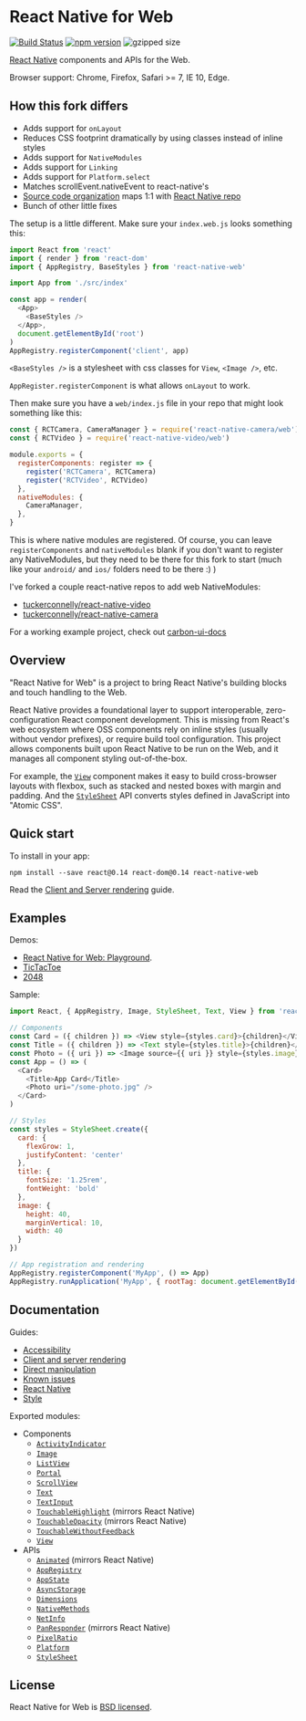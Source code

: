 # React Native for Web

[![Build Status][travis-image]][travis-url]
[![npm version][npm-image]][npm-url]
![gzipped size](https://img.shields.io/badge/gzipped-~41.0k-blue.svg)

[React Native][react-native-url] components and APIs for the Web.

Browser support: Chrome, Firefox, Safari >= 7, IE 10, Edge.

## How this fork differs

- Adds support for `onLayout`
- Reduces CSS footprint dramatically by using classes instead of inline styles
- Adds support for `NativeModules`
- Adds support for `Linking`
- Adds support for `Platform.select`
- Matches scrollEvent.nativeEvent to react-native's
- [Source code organization](https://github.com/tuckerconnelly/react-native-web/tree/master/src/Libraries) maps 1:1 with [React Native repo](https://github.com/facebook/react-native/tree/master/Libraries)
- Bunch of other little fixes

The setup is a little different. Make sure your `index.web.js` looks something this:

```js
import React from 'react'
import { render } from 'react-dom'
import { AppRegistry, BaseStyles } from 'react-native-web'

import App from './src/index'

const app = render(
  <App>
    <BaseStyles />
  </App>,
  document.getElementById('root')
)
AppRegistry.registerComponent('client', app)
```

`<BaseStyles />` is a stylesheet with css classes for `View`, `<Image />`, etc.

`AppRegister.registerComponent` is what allows `onLayout` to work.

Then make sure you have a `web/index.js` file in your repo that might look something like this:

```js
const { RCTCamera, CameraManager } = require('react-native-camera/web')
const { RCTVideo } = require('react-native-video/web')

module.exports = {
  registerComponents: register => {
    register('RCTCamera', RCTCamera)
    register('RCTVideo', RCTVideo)
  },
  nativeModules: {
    CameraManager,
  },
}
```

This is where native modules are registered. Of course, you can leave `registerComponents` and `nativeModules` blank if you don't want to register any NativeModules, but they need to be there for this fork to start (much like your `android/` and `ios/` folders need to be there :) )

I've forked a couple react-native repos to add web NativeModules:

- [tuckerconnelly/react-native-video](https://github.com/tuckerconnelly/react-native-video)
- [tuckerconnelly/react-native-camera](https://github.com/tuckerconnelly/react-native-camera)

For a working example project, check out [carbon-ui-docs](https://github.com/tuckerconnelly/carbon-ui-docs)

## Overview

"React Native for Web" is a project to bring React Native's building blocks and
touch handling to the Web.

React Native provides a foundational layer to support interoperable,
zero-configuration React component development. This is missing from React's
web ecosystem where OSS components rely on inline styles (usually without
vendor prefixes), or require build tool configuration. This project allows
components built upon React Native to be run on the Web, and it manages all
component styling out-of-the-box.

For example, the [`View`](docs/apis/View.md) component makes it easy to build
cross-browser layouts with flexbox, such as stacked and nested boxes with
margin and padding. And the [`StyleSheet`](docs/guides/style.md) API converts
styles defined in JavaScript into "Atomic CSS".

## Quick start

To install in your app:

```
npm install --save react@0.14 react-dom@0.14 react-native-web
```

Read the [Client and Server rendering](docs/guides/rendering.md) guide.

## Examples

Demos:

* [React Native for Web: Playground](http://codepen.io/necolas/pen/PZzwBR).
* [TicTacToe](http://codepen.io/necolas/full/eJaLZd/)
* [2048](http://codepen.io/necolas/full/wMVvxj/)

Sample:

```js
import React, { AppRegistry, Image, StyleSheet, Text, View } from 'react-native'

// Components
const Card = ({ children }) => <View style={styles.card}>{children}</View>
const Title = ({ children }) => <Text style={styles.title}>{children}</Text>
const Photo = ({ uri }) => <Image source={{ uri }} style={styles.image} />
const App = () => (
  <Card>
    <Title>App Card</Title>
    <Photo uri="/some-photo.jpg" />
  </Card>
)

// Styles
const styles = StyleSheet.create({
  card: {
    flexGrow: 1,
    justifyContent: 'center'
  },
  title: {
    fontSize: '1.25rem',
    fontWeight: 'bold'
  },
  image: {
    height: 40,
    marginVertical: 10,
    width: 40
  }
})

// App registration and rendering
AppRegistry.registerComponent('MyApp', () => App)
AppRegistry.runApplication('MyApp', { rootTag: document.getElementById('react-root') })
```

## Documentation

Guides:

* [Accessibility](docs/guides/accessibility.md)
* [Client and server rendering](docs/guides/rendering.md)
* [Direct manipulation](docs/guides/direct-manipulation.md)
* [Known issues](docs/guides/known-issues.md)
* [React Native](docs/guides/react-native.md)
* [Style](docs/guides/style.md)

Exported modules:

* Components
  * [`ActivityIndicator`](docs/components/ActivityIndicator.md)
  * [`Image`](docs/components/Image.md)
  * [`ListView`](docs/components/ListView.md)
  * [`Portal`](docs/components/Portal.md)
  * [`ScrollView`](docs/components/ScrollView.md)
  * [`Text`](docs/components/Text.md)
  * [`TextInput`](docs/components/TextInput.md)
  * [`TouchableHighlight`](http://facebook.github.io/react-native/releases/0.22/docs/touchablehighlight.html) (mirrors React Native)
  * [`TouchableOpacity`](http://facebook.github.io/react-native/releases/0.22/docs/touchableopacity.html) (mirrors React Native)
  * [`TouchableWithoutFeedback`](docs/components/TouchableWithoutFeedback.md)
  * [`View`](docs/components/View.md)
* APIs
  * [`Animated`](http://facebook.github.io/react-native/releases/0.20/docs/animated.html) (mirrors React Native)
  * [`AppRegistry`](docs/apis/AppRegistry.md)
  * [`AppState`](docs/apis/AppState.md)
  * [`AsyncStorage`](docs/apis/AsyncStorage.md)
  * [`Dimensions`](docs/apis/Dimensions.md)
  * [`NativeMethods`](docs/apis/NativeMethods.md)
  * [`NetInfo`](docs/apis/NetInfo.md)
  * [`PanResponder`](http://facebook.github.io/react-native/releases/0.20/docs/panresponder.html#content) (mirrors React Native)
  * [`PixelRatio`](docs/apis/PixelRatio.md)
  * [`Platform`](docs/apis/Platform.md)
  * [`StyleSheet`](docs/apis/StyleSheet.md)

## License

React Native for Web is [BSD licensed](LICENSE).

[npm-image]: https://badge.fury.io/js/react-native-web.svg
[npm-url]: https://npmjs.org/package/react-native-web
[react-native-url]: https://facebook.github.io/react-native/
[travis-image]: https://travis-ci.org/necolas/react-native-web.svg?branch=master
[travis-url]: https://travis-ci.org/necolas/react-native-web
